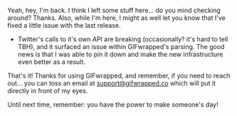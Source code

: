 Yeah, hey, I'm back. I think I left some stuff here… do you mind checking around? Thanks. Also, while I'm here, I might as well let you know that I've fixed a little issue with the last release.

- Twitter's calls to it's own API are breaking (occasionally? it's hard to tell TBH), and it surfaced an issue within GIFwrapped's parsing. The good news is that I was able to pin it down and make the new infrastructure even better as a result.

That's it! Thanks for using GIFwrapped, and remember, if you need to reach out… you can toss an email at support@gifwrapped.co which will put it directly in front of my eyes.

Until next time, remember: you have the power to make someone's day!